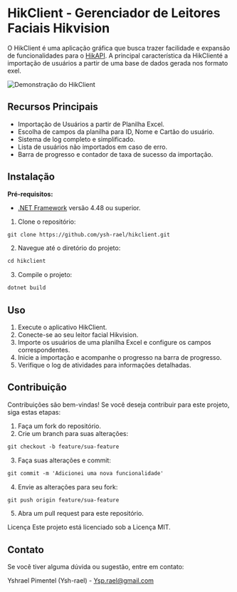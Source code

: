 # HikClient - Gerenciador de Leitores Faciais Hikvision

O HikClient é uma aplicação gráfica que busca trazer facilidade e expansão de funcionalidades para o [HikAPI](https://github.com/ysh-rael/HikAPI/). A principal característica da HikClienté  a importação de usuários a partir de uma base de dados gerada nos formato exel.

![Demonstração do HikClient](https://github.com/ysh-rael/HikClient/assets/79410863/18ea6130-8dc5-4c14-b9d7-d32ba55ca94b)

## Recursos Principais

- Importação de Usuários a partir de Planilha Excel.
- Escolha de campos da planilha para ID, Nome e Cartão do usuário.
- Sistema de log completo e simplificado.
- Lista de usuários não importados em caso de erro.
- Barra de progresso e contador de taxa de sucesso da importação.

## Instalação

**Pré-requisitos:**

- [.NET Framework](https://dotnet.microsoft.com/download/dotnet-framework) versão 4.48 ou superior.

1. Clone o repositório:

```markdown
git clone https://github.com/ysh-rael/hikclient.git


```

2. Navegue até o diretório do projeto:
```markdown
cd hikclient


```

3. Compile o projeto:
```markdown
dotnet build


```

## Uso
1. Execute o aplicativo HikClient.
2. Conecte-se ao seu leitor facial Hikvision.
3. Importe os usuários de uma planilha Excel e configure os campos correspondentes.
4. Inicie a importação e acompanhe o progresso na barra de progresso.
5. Verifique o log de atividades para informações detalhadas.


## Contribuição
Contribuições são bem-vindas! Se você deseja contribuir para este projeto, siga estas etapas:

1. Faça um fork do repositório.
2. Crie um branch para suas alterações:
```markdown
git checkout -b feature/sua-feature


```
3. Faça suas alterações e commit:
```markdown
git commit -m 'Adicionei uma nova funcionalidade'


```
4. Envie as alterações para seu fork:
```markdown
git push origin feature/sua-feature


```
5. Abra um pull request para este repositório.

Licença
Este projeto está licenciado sob a Licença MIT.

## Contato
Se você tiver alguma dúvida ou sugestão, entre em contato:

Yshrael Pimentel (Ysh-rael) - Ysp.rael@gmail.com









